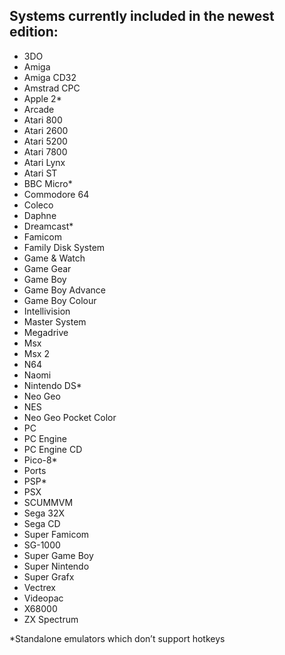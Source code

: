 ## Systems currently included in the newest edition:

<!---
[3DO](/pages/systems/3do.md)

[Amiga](/pages/systems/amiga.md)

[Amiga CD32](/pages/systems/amiga_cd32.md)

[Amstrad CPC](/pages/systems/amstrad_cpc.md)

[Apple 2*](/pages/systems/apple_2.md)

[Arcade](/pages/systems/arcade.md)

[Atari 800](/pages/systems/atari.md)

[Atari 2600](/pages/systems/atari_2600.md)

[Atari 5200](/pages/systems/atari_5200.md)

[Atari 7800](/pages/systems/atari_7800.md)

[Atari Lynx](/pages/systems/atari_lynx.md)

[Atari ST](/pages/systems/atari_st.md)

[BBC Micro*](/pages/systems/bbc_micro.md)

[Commodore 64](/pages/systems/commodore_64.md)

[Coleco](/pages/systems/coleco.md)

[Daphne](/pages/systems/daphne.md)

[Dreamcast*](/pages/systems/dreamcast.md)

[Famicom](/pages/systems/famicom.md)

[Family Disk System](/pages/systems/family_disk_system.md)

[Game & Watch](/pages/systems/game_and_watch.md)

[Game Gear](/pages/systems/game_gear.md)

[Game Boy](/pages/systems/game_boy.md)

[Game Boy Advance](/pages/systems/game_boy_advance.md)

[Game Boy Colour](/pages/systems/game_boy_colour.md)

[Intellivision](/pages/systems/intellivision.md)

[Master System](/pages/systems/master_system.md)

[Megadrive](/pages/systems/megadrive.md)

[Msx](/pages/systems/msx.md)

[Msx 2](/pages/systems/msx_2.md)

[N64](/pages/systems/n64.md)

[Naomi](/pages/systems/naomi.md)

[Nintendo DS*](/pages/systems/nintendo_ds.md)

[Neo Geo](/pages/systems/neo_geo.md)

[NES](/pages/systems/nes.md)

[Neo Geo Pocket Color](/pages/systems/neo_geo_pocket_color.md)

[PC](/pages/systems/pc.md)

[PC Engine](/pages/systems/pc_engine.md)

[PC Engine CD](/pages/systems/pc_engine_cd.md)

[Pico-8*](/pages/systems/pico_8.md)

[Ports](/pages/systems/ports.md)

[PSP*](/pages/systems/psp.md)

[PSX](/pages/systems/psx.md)

[SCUMMVM](/pages/systems/scummvm.md)

[Sega 32X](/pages/systems/sega_32x.md)

[Sega CD](/pages/systems/sega_cd.md)

[Super Famicom](/pages/systems/super_famicom.md)

[SG-1000](/pages/systems/sg_1000.md)

[Super Game Boy](/pages/systems/super_game_boy.md)

[Super Nintendo](/pages/systems/super_nintendo.md)

[Super Grafx](/pages/systems/super_grafx.md)

[Vectrex](/pages/systems/vectrex.md)

[Videopac](/pages/systems/videopac.md)

[X68000](/pages/systems/x68000.md)

[ZX Spectrum](/pages/systems/zx_spectrum.md)
--->

- 3DO
- Amiga
- Amiga CD32
- Amstrad CPC
- Apple 2*
- Arcade
- Atari 800
- Atari 2600
- Atari 5200
- Atari 7800
- Atari Lynx
- Atari ST
- BBC Micro*
- Commodore 64
- Coleco
- Daphne
- Dreamcast*
- Famicom
- Family Disk System
- Game & Watch
- Game Gear
- Game Boy
- Game Boy Advance
- Game Boy Colour
- Intellivision
- Master System
- Megadrive
- Msx
- Msx 2
- N64
- Naomi
- Nintendo DS*
- Neo Geo
- NES
- Neo Geo Pocket Color
- PC
- PC Engine
- PC Engine CD
- Pico-8*
- Ports
- PSP*
- PSX
- SCUMMVM
- Sega 32X
- Sega CD
- Super Famicom
- SG-1000
- Super Game Boy
- Super Nintendo
- Super Grafx
- Vectrex
- Videopac
- X68000
- ZX Spectrum

*Standalone emulators which don’t support hotkeys

